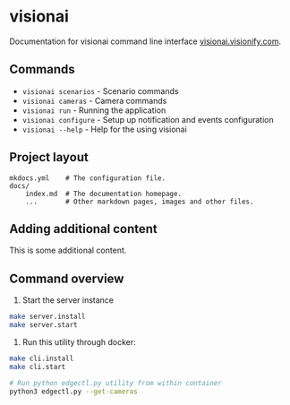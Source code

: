 # visionai

Documentation for visionai command line interface [visionai.visionify.com](https://visionai.visionify.com).

## Commands

* `visionai scenarios` - Scenario commands
* `visionai cameras` - Camera commands
* `visionai run` - Running the application
* `visionai configure` - Setup up notification and events configuration
* `visionai --help` - Help for the using visionai

## Project layout

    mkdocs.yml    # The configuration file.
    docs/
        index.md  # The documentation homepage.
        ...       # Other markdown pages, images and other files.

## Adding additional content

This is some additional content.


## Command overview

1. Start the server instance

```bash
make server.install
make server.start
```

1. Run this utility through docker:

```bash
make cli.install
make cli.start

# Run python edgectl.py utility from within container
python3 edgectl.py --get-cameras
```

